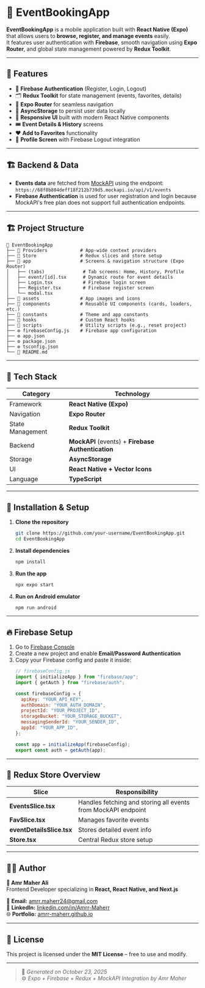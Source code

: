 # 📱 EventBookingApp

**EventBookingApp** is a mobile application built with **React Native (Expo)** that allows users to **browse, register, and manage events** easily.  
It features user authentication with **Firebase**, smooth navigation using **Expo Router**, and global state management powered by **Redux Toolkit**.

---

## 🚀 Features

- 🔐 **Firebase Authentication** (Register, Login, Logout)  
- 🗂️ **Redux Toolkit** for state management (events, favorites, details)  
- 🧭 **Expo Router** for seamless navigation  
- 💾 **AsyncStorage** to persist user data locally  
- 📱 **Responsive UI** built with modern React Native components  
- 🎟️ **Event Details & History** screens  
- ❤️ **Add to Favorites** functionality  
- 🧭 **Profile Screen** with Firebase Logout integration  

---

## 🏗️ Backend & Data

- **Events data** are fetched from [MockAPI](https://mockapi.io/) using the endpoint:  
  `https://68f8b804deff18f212b739d5.mockapi.io/api/v1/events`  
- **Firebase Authentication** is used for user registration and login because MockAPI's free plan does not support full authentication endpoints.

---

## 🏗️ Project Structure

```
📁 EventBookingApp
├── 📁 Providers            # App-wide context providers
├── 📁 Store                # Redux slices and store setup
├── 📁 app                  # Screens & navigation structure (Expo Router)
│   ├── (tabs)              # Tab screens: Home, History, Profile
│   ├── event/[id].tsx      # Dynamic route for event details
│   ├── Login.tsx           # Firebase login screen
│   ├── Register.tsx        # Firebase register screen
│   └── modal.tsx
├── 📁 assets               # App images and icons
├── 📁 components           # Reusable UI components (cards, loaders, etc.)
├── 📁 constants            # Theme and app constants
├── 📁 hooks                # Custom React hooks
├── 📁 scripts              # Utility scripts (e.g., reset project)
├── ⚙️ firebaseConfig.js    # Firebase app configuration
├── ⚙️ app.json
├── ⚙️ package.json
├── ⚙️ tsconfig.json
└── 📝 README.md
```

---

## 🧩 Tech Stack

| Category | Technology |
|-----------|-------------|
| Framework | **React Native (Expo)** |
| Navigation | **Expo Router** |
| State Management | **Redux Toolkit** |
| Backend | **MockAPI** (events) + **Firebase Authentication** |
| Storage | **AsyncStorage** |
| UI | **React Native + Vector Icons** |
| Language | **TypeScript** |

---

## 🔧 Installation & Setup

1. **Clone the repository**
   ```bash
   git clone https://github.com/your-username/EventBookingApp.git
   cd EventBookingApp
   ```

2. **Install dependencies**
   ```bash
   npm install
   ```

3. **Run the app**
   ```bash
   npx expo start
   ```

4. **Run on Android emulator**
   ```bash
   npm run android
   ```

---

## 🔥 Firebase Setup

1. Go to [Firebase Console](https://console.firebase.google.com/)  
2. Create a new project and enable **Email/Password Authentication**  
3. Copy your Firebase config and paste it inside:
   ```js
   // firebaseConfig.js
   import { initializeApp } from "firebase/app";
   import { getAuth } from "firebase/auth";

   const firebaseConfig = {
     apiKey: "YOUR_API_KEY",
     authDomain: "YOUR_AUTH_DOMAIN",
     projectId: "YOUR_PROJECT_ID",
     storageBucket: "YOUR_STORAGE_BUCKET",
     messagingSenderId: "YOUR_SENDER_ID",
     appId: "YOUR_APP_ID",
   };

   const app = initializeApp(firebaseConfig);
   export const auth = getAuth(app);
   ```

---

## 🧠 Redux Store Overview

| Slice | Responsibility |
|--------|----------------|
| **EventsSlice.tsx** | Handles fetching and storing all events from MockAPI endpoint |
| **FavSlice.tsx** | Manages favorite events |
| **eventDetailsSlice.tsx** | Stores detailed event info |
| **Store.tsx** | Central Redux store setup |

---

## 🧑‍💻 Author

**👤 Amr Maher Ali**  
Frontend Developer specializing in **React, React Native, and Next.js**

📧 **Email:** [amrr.maherr24@gmail.com](mailto:amrr.maherr24@gmail.com)  
🔗 **LinkedIn:** [linkedin.com/in/Amrr-Maherr](https://www.linkedin.com/in/Amrr-Maherr)  
🌐 **Portfolio:** [amrr-maherr.github.io](https://amrr-maherr.github.io)

---

## 🏁 License
This project is licensed under the **MIT License** – free to use and modify.

---

> 📅 *Generated on October 23, 2025*  
> ⚙️ *Expo + Firebase + Redux + MockAPI Integration by Amr Maher*
